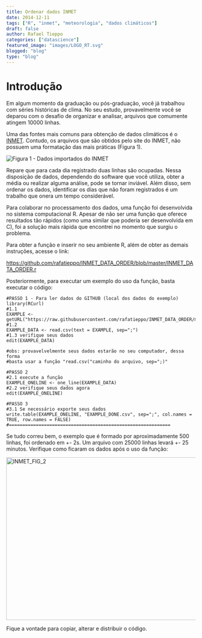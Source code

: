 ```yaml
--- 
title: Ordenar dados INMET
date: 2014-12-11
tags: ["R", "inmet", "meteorologia", "dados climáticos"]
draft: false
author: Rafael Tieppo 
categories: ["datascience"]
featured_image: "images/LOGO_RT.svg"
blogged: "blog"
type: "blog"
--- 
```


# Introdução

Em algum momento da graduação ou pós-graduação, você já trabalhou com
séries históricas de clima. No seu estudo, provavelmente você se deparou
com o desafio de organizar e analisar, arquivos que comumente atingem
10000 linhas. 

Uma das fontes mais comuns para obtenção de dados climáticos é o <a
href="http://www.inmet.gov.br" target="_blank">INMET</a>. Contudo, os
arquivos que são obtidos pelo site do INMET, não possuem uma formatação
das mais práticas (Figura 1). 

![Figura 1 - Dados importados do INMET](https://sistemasagricolas.files.wordpress.com/2014/12/inmet_fig_1.png)

Repare que para cada dia registrado duas linhas são ocupadas. Nessa
disposição de dados, dependendo do software que você utiliza, obter a
média ou realizar alguma análise, pode se tornar inviável. Além disso,
sem ordenar os dados, identificar os dias que não foram registrados é um
trabalho que onera um tempo considerável. 

Para colaborar no processamento dos dados, uma função foi desenvolvida
no sistema computacional R. Apesar de não ser uma função que oferece
resultados tão rápidos (como uma similar que poderia ser desenvolvida em
C), foi a solução mais rápida que encontrei no momento que surgiu o
problema. 

Para obter a função e inserir no seu ambiente R, além de obter as demais
instruções, acesse o link: 

<a href="https://github.com/rafatieppo/INMET_DATA_ORDER/blob/master/INMET_DATA_ORDER.r" target="_blank">https://github.com/rafatieppo/INMET_DATA_ORDER/blob/master/INMET_DATA_ORDER.r</a>

Posteriormente, para executar um exemplo do uso da função, basta
executar o código: 

```
#PASSO 1 - Para ler dados do GITHUB (local dos dados do exemplo)
library(RCurl)
#1.1
EXAMPLE <-  getURL("https://raw.githubusercontent.com/rafatieppo/INMET_DATA_ORDER/master/INMET_DATA_EXAMPLE.csv")
#1.2
EXAMPLE_DATA <- read.csv(text = EXAMPLE, sep=";")
#1.3 verifique seus dados
edit(EXAMPLE_DATA)

#obs: provavelvelmente seus dados estarão no seu computador, dessa forma
#basta usar a função "read.csv("caminho do arquivo, sep=";)"
        
#PASSO 2
#2.1 execute a função
EXAMPLE_ONELINE <- one_line(EXAMPLE_DATA)
#2.2 verifique seus dados agora
edit(EXAMPLE_ONELINE)

#PASSO 3
#3.1 Se necessário exporte seus dados
write.table(EXAMPLE_ONELINE, "EXAMPLE_DONE.csv", sep=";", col.names = TRUE, row.names = FALSE)
#============================================================
```

Se tudo correu bem, o exemplo que é formado por aproximadamente 500
linhas, foi ordenado em +- 2s. Um arquivo com 25000 linhas levará +- 25
minutos. Verifique como ficaram os dados após o uso da função: 

<a
href="https://sistemasagricolas.files.wordpress.com/2014/12/inmet_fig_2.png"><img
class="aligncenter size-large wp-image-117"
src="https://sistemasagricolas.files.wordpress.com/2014/12/inmet_fig_2.png?w=660"
alt="INMET_FIG_2" width="660" height="432" /></a>

Fique a vontade para copiar, alterar e distribuir o código.
